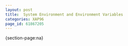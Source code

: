 ```yaml
---
layout: post
title:  System Environment and Environment Variables
categories: XAP96
page_id: 61867205
---
```


{section-page:na}
